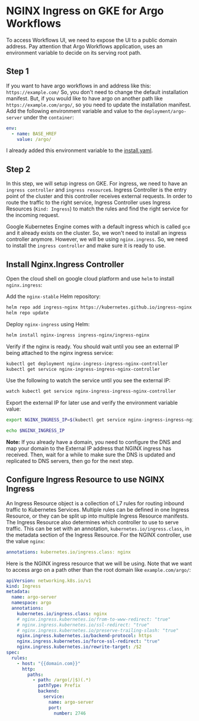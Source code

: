 # NGINX Ingress on GKE for Argo Workflows

To access Workflows UI, we need to expose the UI to a public domain address. Pay attention that Argo Workflows application, uses an environment variable to decide on its serving root path.

## **Step 1**

If you want to have argo workflows in and address like this: `https://example.com/` So, you don't need to change the default installation manifest. But, if you would like to have argo on another path like `https://example.com/argo/`, so you need to update the installation manifest. Add the following environment variable and value to the `deployment/argo-server` under the `container`:

```yaml
env:
  - name: BASE_HREF
    value: /argo/
```

I already added this environment variable to the [install.yaml](./manifests/install.yaml).

## **Step 2**

In this step, we will setup ingress on GKE. For ingress, we need to have an `ingress controller` and `ingress resource`s. Ingress Controller is the entry point of the cluster and this controller receives external requests. In order to route the traffic to the right service, Ingress Controller uses Ingress Resources (`Kind: Ingress`) to match the rules and find the right service for the incoming request.

Google Kubernetes Engine comes with a default ingress which is called `gce` and it already exists on the cluster. So, we won't need to install an ingress controller anymore. However, we will be using `nginx.ingress`. So, we need to install the `ingress controller` and make sure it is ready to use.

## **Install Nginx.Ingress Controller**

Open the cloud shell on google cloud platform and use `helm` to install `nginx.ingress`:

Add the `nginx-stable` Helm repository:

```sh
helm repo add ingress-nginx https://kubernetes.github.io/ingress-nginx
helm repo update
```

Deploy `nginx-ingress` using Helm:

```sh
helm install nginx-ingress ingress-nginx/ingress-nginx
```

Verify if the nginx is ready. You should wait until you see an external IP being attached to the nginx ingress service:

```sh
kubectl get deployment nginx-ingress-ingress-nginx-controller
kubectl get service nginx-ingress-ingress-nginx-controller
```

Use the following to watch the service until you see the external IP:

```sh
watch kubectl get service nginx-ingress-ingress-nginx-controller
```

Export the external IP for later use and verify the environment variable value:

```sh
export NGINX_INGRESS_IP=$(kubectl get service nginx-ingress-ingress-nginx-controller -ojson | jq -r '.status.loadBalancer.ingress[].ip')

echo $NGINX_INGRESS_IP
```

**Note:** If you already have a domain, you need to configure the DNS and map your domain to the External IP address that NGINX ingress has received. Then, wait for a while to make sure the DNS is updated and replicated to DNS servers, then go for the next step.

## **Configure Ingress Resource to use NGINX Ingress**

An Ingress Resource object is a collection of L7 rules for routing inbound traffic to Kubernetes Services. Multiple rules can be defined in one Ingress Resource, or they can be split up into multiple Ingress Resource manifests. The Ingress Resource also determines which controller to use to serve traffic. This can be set with an annotation, `kubernetes.io/ingress.class`, in the metadata section of the Ingress Resource. For the NGINX controller, use the value `nginx`:

```yaml
annotations: kubernetes.io/ingress.class: nginx
```

Here is the NGINX ingress resource that we will be using. Note that we want to access argo on a path other than the root domain like `example.com/argo/`:

```yaml
apiVersion: networking.k8s.io/v1
kind: Ingress
metadata:
  name: argo-server
  namespace: argo
  annotations:
    kubernetes.io/ingress.class: nginx
    # nginx.ingress.kubernetes.io/from-to-www-redirect: "true"
    # nginx.ingress.kubernetes.io/ssl-redirect: "true"
    # nginx.ingress.kubernetes.io/preserve-trailing-slash: "true"
    nginx.ingress.kubernetes.io/backend-protocol: https
    nginx.ingress.kubernetes.io/force-ssl-redirect: "true"
    nginx.ingress.kubernetes.io/rewrite-target: /$2
spec:
  rules:
    - host: "{{domain.com}}"
      http:
        paths:
          - path: /argo(/|$)(.*)
            pathType: Prefix
            backend:
              service:
                name: argo-server
                port:
                  number: 2746
```
